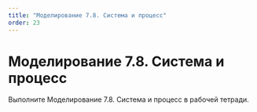 ```yaml
---
title: "Моделирование 7.8. Система и процесс"
order: 23
---
```


# Моделирование 7.8. Система и процесс

Выполните Моделирование 7.8. Система и процесс в рабочей тетради.
